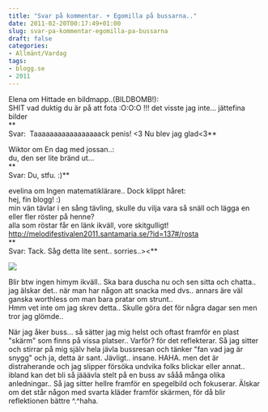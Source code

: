```yaml
---
title: "Svar på kommentar. + Egomilla på bussarna.."
date: 2011-02-20T00:17:49+01:00
slug: svar-pa-kommentar-egomilla-pa-bussarna
draft: false
categories:
- Allmänt/Vardag
tags:
- blogg.se
- 2011
---
```

Elena om Hittade en bildmapp..(BILDBOMB!):  
SHIT vad duktig du är på att fota :O:O:O !!! det visste jag inte... jättefina bilder  
**  
Svar:  Taaaaaaaaaaaaaaaaack penis! <3 Nu blev jag glad<3**  
  
Wiktor om En dag med jossan..:  
du, den ser lite bränd ut...  
**  
Svar: Du, stfu. :)**  
  
evelina om Ingen matematiklärare.. Dock klippt håret:  
hej, fin blogg! :)  
min vän tävlar i en sång tävling, skulle du vilja vara så snäll och lägga en eller fler röster på henne?  
alla som röstar får en länk ikväll, vore skitgulligt!  
http://melodifestivalen2011.santamaria.se/?id=137#/rosta  
**  
Svar: Tack. Såg detta lite sent.. sorries..><**  
  
![](/assets/images/blogg.se/pokemonschoolbusosaka_82019845_133540977.jpg)  
  
Blir btw ingen himym ikväll.. Ska bara duscha nu och sen sitta och chatta.. jag älskar det.. när man har någon att snacka med dvs.. annars äre väl ganska worthless om man bara pratar om strunt..  
Hmm vet inte om jag skrev detta.. Skulle göra det för några dagar sen men tror jag glömde..  
  
När jag åker buss... så sätter jag mig helst och oftast framför en plast "skärm" som finns på vissa platser.. Varför? för det reflekterar. Så jag sitter och stirrar på mig själv hela jävla bussresan och tänker "fan vad jag är snygg" och ja, detta är sant. Jävligt.. insane. HAHA. men det är distraherande och jag slipper försöka undvika folks blickar eller annat.. ibland kan det bli så jääävla stelt på en buss av sååå många olika anledningar.. Så jag sitter hellre framför en spegelbild och fokuserar. Älskar om det står någon med svarta kläder framför skärmen, för då blir reflektionen bättre ^.^haha.